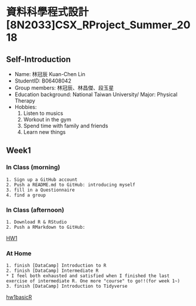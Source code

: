 ﻿# 資料科學程式設計[8N2033]CSX_RProject_Summer_2018
## Self-Introduction
* Name: 林冠辰 Kuan-Chen Lin
* StudentID: B06408042
* Group members: 林冠辰、林昌傑、段玉星
* Education background: National Taiwan University/ Major: Physical Therapy
* Hobbies: 
  1. Listen to musics
  2. Workout in the gym
  3. Spend time with family and friends
  4. Learn new things 
## Week1
### In Class (morning)
	1. Sign up a GitHub account
	2. Push a README.md to GitHub: introducing myself
	3. fill in a Questionnaire 
	4. find a group 
### In Class (afternoon)
	1. Download R & RStudio
	2. Push a RMarkdown to GitHub:
[HW1]( https://tedlinx.github.io/CSX_RProject_summer_2018/week1/HW1.html)
### At Home
	1. finish [DataCamp] Introduction to R
	2. finish [DataCamp] Intermediate R
	* I feel both exhausted and satisfied when I finished the last exercise of intermediate R. One more "course" to go!!(for week 1~) 
	3. finish [DataCamp] Introduction to Tidyverse
[hw1basicR]( https://tedlinx.github.io/CSX_RProject_summer_2018/week1/hw1basicR.html)